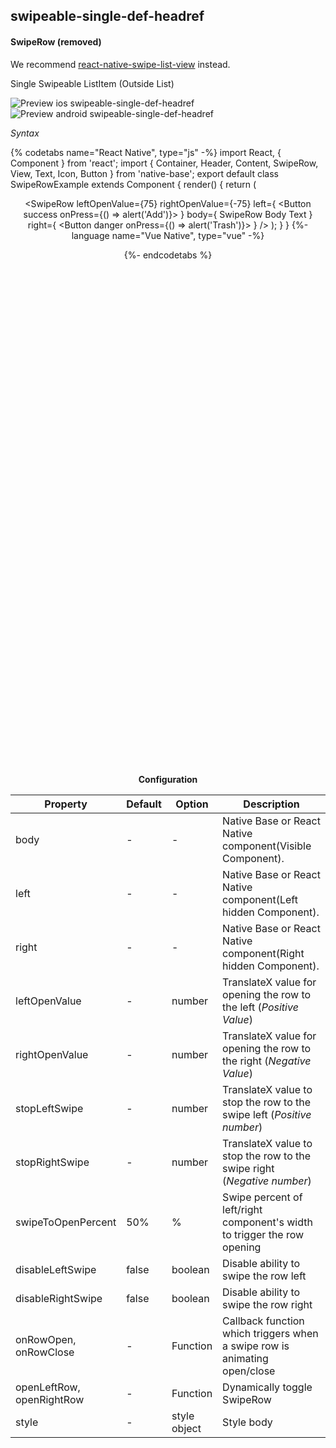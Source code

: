 ## swipeable-single-def-headref
#### SwipeRow (removed)
We recommend [react-native-swipe-list-view](https://github.com/jemise111/react-native-swipe-list-view) instead.

Single Swipeable ListItem (Outside List)

![Preview ios swipeable-single-def-headref](https://raw.githubusercontent.com/GeekyAnts/NativeBase-KitchenSink/v2.6.1/screenshots/ios/list-swipe-single-row.gif)
![Preview android swipeable-single-def-headref](https://raw.githubusercontent.com/GeekyAnts/NativeBase-KitchenSink/v2.6.1/screenshots/android/list-swipe-single-row.gif)

*Syntax*

{% codetabs name="React Native", type="js" -%}
import React, { Component } from 'react';
import { Container, Header, Content, SwipeRow, View, Text, Icon, Button } from 'native-base';
​export default class SwipeRowExample extends Component {
  render() {
    return (
      <Container>
        <Header />
        <Content scrollEnabled={false}>
          <SwipeRow
            leftOpenValue={75}
            rightOpenValue={-75}
            left={
              <Button success onPress={() => alert('Add')}>
                <Icon active name="add" />
              </Button>
            }
            body={
              <View>
                <Text>SwipeRow Body Text</Text>
              </View>
            }
            right={
              <Button danger onPress={() => alert('Trash')}>
                <Icon active name="trash" />
              </Button>
            }
          />
        </Content>
      </Container>
    );
  }
}
{%- language name="Vue Native", type="vue" -%}
<template>
  <nb-container>
    <nb-header />
    <nb-content :scrollEnabled="false">
      <nb-swipe-row 
        :leftOpenValue="75"
        :rightOpenValue="-75"
        :left="getSwipeLeftComponet()"
        :body="getSwipeBodyComponet()"
        :right="getSwipeRightComponet()"
      />
    </nb-content>
  </nb-container>
</template>
<script>
import React from "react";
import { Button, Icon, Text, View } from "native-base";
export default {
  methods: {
    getSwipeLeftComponet: function() {
      return (
        <Button success onPress={() => alert("Add")}>
          <Icon active name="add" />
        </Button>
      );
    },
    getSwipeBodyComponet: function() {
      return (
        <View>
          <Text>Swipe me to left and right</Text>
        </View>
      );
    },
    getSwipeRightComponet: function() {
      return (
        <Button danger onPress={() => alert("Trash")}>
          <Icon active name="trash" />
        </Button>
      );
    }
  }
};
</script>
{%- endcodetabs %}
  <p>
    <div id="" class="mobileDevice" style="background: url(&quot;https://docs-v2.nativebase.io/docs/assets/iosphone.png&quot;) no-repeat; padding: 63px 20px 100px 15px; width: 292px; height: 600px;margin:0 auto;float:none;">
        <img src="https://raw.githubusercontent.com/GeekyAnts/NativeBase-KitchenSink/v2.6.1/screenshots/ios/list-swipe-single-row.gif" alt="" style="display:block !important" />
    </div>
</p>
<br />

**Configuration**

<table class="table table-bordered">
        <thead>
            <tr>
                <th>Property</th>
                <th>Default</th>
                <th>Option</th>
                <th width="50%">Description</th>
            </tr>
        </thead>
        <tbody>
            <tr>
                <td>body</td>
                <td> - </td>
                <td> - </td>
                <td>
                    Native Base or React Native component(Visible Component). 
                </td>
            </tr>
            <tr>
                <td>left</td>
                <td> - </td>
                <td> - </td>
                <td>
                    Native Base or React Native component(Left hidden Component).
                </td>
            </tr>
            <tr>
                <td>right</td>
                <td> - </td>
                <td> - </td>
                <td>
                    Native Base or React Native component(Right hidden Component).
                </td>
            </tr>
            <tr>
                <td>leftOpenValue</td>
                <td> - </td>
                <td> number </td>
                <td>
                    TranslateX value for opening the row to the left (<i>Positive Value</i>)
                </td>
            </tr>
            <tr>
                <td>rightOpenValue</td>
                <td> - </td>
                <td> number </td>
                <td>
                    TranslateX value for opening the row to the right (<i>Negative Value</i>)
                </td>
            </tr>
            <tr>
                <td>stopLeftSwipe</td>
                <td> - </td>
                <td> number </td>
                <td>
                    TranslateX value to stop the row to the swipe left (<i>Positive number</i>)
                </td>
            </tr>
            <tr>
                <td>stopRightSwipe</td>
                <td> - </td>
                <td> number </td>
                <td>
                    TranslateX value to stop the row to the swipe right (<i>Negative number</i>)
                </td>
            </tr>
            <tr>
                <td>swipeToOpenPercent</td>
                <td> 50% </td>
                <td> % </td>
                <td>
                    Swipe percent of left/right component's width to trigger the row opening
                </td>
            </tr>
            <tr>
                <td>disableLeftSwipe</td>
                <td> false </td>
                <td> boolean </td>
                <td>
                    Disable ability to swipe the row left
                </td>
            </tr>
            <tr>
                <td>disableRightSwipe</td>
                <td> false </td>
                <td> boolean </td>
                <td>
                    Disable ability to swipe the row right
                </td>
            </tr>
            <tr>
                <td>onRowOpen, onRowClose</td>
                <td> - </td>
                <td> Function </td>
                <td>
                    Callback function which triggers when a swipe row is animating open/close
                </td>
            </tr>
            <tr>
                <td>openLeftRow, openRightRow</td>
                <td> - </td>
                <td> Function </td>
                <td>
                    Dynamically toggle SwipeRow
                </td>
            </tr>
            <tr>
                <td>style</td>
                <td> - </td>
                <td> style object </td>
                <td>
                    Style body
                </td>
            </tr>
        </tbody>
    </table><br />
